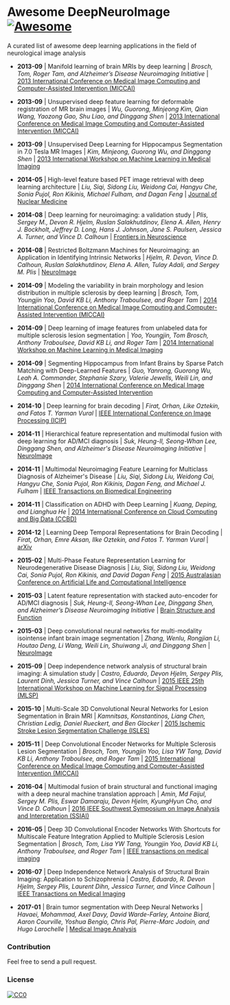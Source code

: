 # Awesome DeepNeuroImage [![Awesome](https://cdn.rawgit.com/sindresorhus/awesome/d7305f38d29fed78fa85652e3a63e154dd8e8829/media/badge.svg)](https://github.com/alxndrkalinin/awesome-deepneuroimage)

A curated list of awesome deep learning applications in the field of neurological image analysis

- **2013-09** | Manifold learning of brain MRIs by deep learning | *Brosch, Tom, Roger Tam, and Alzheimer’s Disease Neuroimaging Initiative* | [2013 International Conference on Medical Image Computing and Computer-Assisted Intervention (MICCAI)](http:/dx.doi.org/10.1007/978-3-642-40763-5_78)

- **2013-09** | Unsupervised deep feature learning for deformable registration of MR brain images | *Wu, Guorong, Minjeong Kim, Qian Wang, Yaozong Gao, Shu Liao, and Dinggang Shen* | [2013 International Conference on Medical Image Computing and Computer-Assisted Intervention (MICCAI)](http:/dx.doi.org/10.1007/978-3-642-40763-5_80)

- **2013-09** | Unsupervised Deep Learning for Hippocampus Segmentation in 7.0 Tesla MR Images | *Kim, Minjeong, Guorong Wu, and Dinggang Shen* | [2013 International Workshop on Machine Learning in Medical Imaging](http:/dx.doi.org/10.1007/978-3-319-02267-3_1)

- **2014-05** | High-level feature based PET image retrieval with deep learning architecture | *Liu, Siqi, Sidong Liu, Weidong Cai, Hangyu Che, Sonia Pujol, Ron Kikinis, Michael Fulham, and Dagan Feng* | [Journal of Nuclear Medicine](http://jnm.snmjournals.org/content/55/supplement_1/2028)

- **2014-08** | Deep learning for neuroimaging: a validation study | *Plis, Sergey M., Devon R. Hjelm, Ruslan Salakhutdinov, Elena A. Allen, Henry J. Bockholt, Jeffrey D. Long, Hans J. Johnson, Jane S. Paulsen, Jessica A. Turner, and Vince D. Calhoun* | [Frontiers in Neuroscience](http://dx.doi.org/10.3389/fnins.2014.00229)

- **2014-08** | Restricted Boltzmann Machines for Neuroimaging: an Application in Identifying Intrinsic Networks | *Hjelm, R. Devon, Vince D. Calhoun, Ruslan Salakhutdinov, Elena A. Allen, Tulay Adali, and Sergey M. Plis* | [NeuroImage](http://dx.doi.org/10.1016/j.neuroimage.2014.03.048)

- **2014-09** | Modeling the variability in brain morphology and lesion distribution in multiple sclerosis by deep learning | *Brosch, Tom, Youngjin Yoo, David KB Li, Anthony Traboulsee, and Roger Tam* | [2014 International Conference on Medical Image Computing and Computer-Assisted Intervention (MICCAI)](http://dx.doi.org/10.1007/978-3-319-10470-6_58)

- **2014-09** | Deep learning of image features from unlabeled data for multiple sclerosis lesion segmentation | *Yoo, Youngjin, Tom Brosch, Anthony Traboulsee, David KB Li, and Roger Tam* | [2014 International Workshop on Machine Learning in Medical Imaging](http://dx.doi.org/10.1007/978-3-319-10470-6_58)

- **2014-09** | Segmenting Hippocampus from Infant Brains by Sparse Patch Matching with Deep-Learned Features | *Guo, Yanrong, Guorong Wu, Leah A. Commander, Stephanie Szary, Valerie Jewells, Weili Lin, and Dinggang Shen* | [2014 International Conference on Medical Image Computing and Computer-Assisted Intervention](http://dx.doi.org/10.1007/978-3-319-10470-6_39)

- **2014-10** | Deep learning for brain decoding | *Firat, Orhan, Like Oztekin, and Fatos T. Yarman Vural* | [IEEE International Conference on Image Processing (ICIP)](http://dx.doi.org/10.1109/ICIP.2014.7025563)

- **2014-11** | Hierarchical feature representation and multimodal fusion with deep learning for AD/MCI diagnosis | *Suk, Heung-Il, Seong-Whan Lee, Dinggang Shen, and Alzheimer's Disease Neuroimaging Initiative* | [NeuroImage](http://dx.doi.org/10.1016/j.neuroimage.2014.06.077)

- **2014-11** | Multimodal Neuroimaging Feature Learning for Multiclass Diagnosis of Alzheimer's Disease | *Liu, Siqi, Sidong Liu, Weidong Cai, Hangyu Che, Sonia Pujol, Ron Kikinis, Dagan Feng, and Michael J. Fulham* | [IEEE Transactions on Biomedical Engineering](http://dx.doi.org/10.1109/TBME.2014.2372011)

- **2014-11** | Classification on ADHD with Deep Learning | *Kuang, Deping, and Lianghua He* | [2014 International Conference on Cloud Computing and Big Data (CCBD)](http://dx.doi.org/10.1109/CCBD.2014.42)

- **2014-12** | Learning Deep Temporal Representations for Brain Decoding | *Firat, Orhan, Emre Aksan, Ilke Oztekin, and Fatos T. Yarman Vural* | [arXiv](http://arxiv.org/abs/1412.7522)

- **2015-02** | Multi-Phase Feature Representation Learning for Neurodegenerative Disease Diagnosis | *Liu, Siqi, Sidong Liu, Weidong Cai, Sonia Pujol, Ron Kikinis, and David Dagan Feng* | [2015 Australasian Conference on Artificial Life and Computational Intelligence](http://dx.doi.org/10.1007/978-3-319-14803-8_27)

- **2015-03** | Latent feature representation with stacked auto-encoder for AD/MCI diagnosis | *Suk, Heung-Il, Seong-Whan Lee, Dinggang Shen, and Alzheimer’s Disease Neuroimaging Initiative* | [Brain Structure and Function](http://dx.doi.org/10.1007/s00429-013-0687-3)

- **2015-03** | Deep convolutional neural networks for multi-modality isointense infant brain image segmentation | *Zhang, Wenlu, Rongjian Li, Houtao Deng, Li Wang, Weili Lin, Shuiwang Ji, and Dinggang Shen* | [NeuroImage](http://dx.doi.org/10.1016/j.neuroimage.2014.12.061)

- **2015-09** | Deep independence network analysis of structural brain imaging: A simulation study | *Castro, Eduardo, Devon Hjelm, Sergey Plis, Laurent Dinh, Jessica Turner, and Vince Calhoun* | [2015 IEEE 25th International Workshop on Machine Learning for Signal Processing (MLSP)](http://dx.doi.org/10.1109/MLSP.2015.7324318)

- **2015-10** | Multi-Scale 3D Convolutional Neural Networks for Lesion Segmentation in Brain MRI | *Kamnitsas, Konstantinos, Liang Chen, Christian Ledig, Daniel Rueckert, and Ben Glocker* | [2015 Ischemic Stroke Lesion Segmentation Challenge (ISLES)](http://www.isles-challenge.org/ISLES2015/pdf/20150930_ISLES2015_Proceedings.pdf#page=21)

- **2015-11** | Deep Convolutional Encoder Networks for Multiple Sclerosis Lesion Segmentation | *Brosch, Tom, Youngjin Yoo, Lisa YW Tang, David KB Li, Anthony Traboulsee, and Roger Tam* | [2015 International Conference on Medical Image Computing and Computer-Assisted Intervention (MICCAI)](http://dx.doi.org/10.1007/978-3-319-24574-4_1)

- **2016-04** | Multimodal fusion of brain structural and functional imaging with a deep neural machine translation approach | *Amin, Md Faijul, Sergey M. Plis, Eswar Damaraju, Devon Hjelm, KyungHyun Cho, and Vince D. Calhoun* | [2016 IEEE Southwest Symposium on Image Analysis and Interpretation (SSIAI)](http://dx.doi.org/10.1109/SSIAI.2016.7459160)

- **2016-05** | Deep 3D Convolutional Encoder Networks With Shortcuts for Multiscale Feature Integration Applied to Multiple Sclerosis Lesion Segmentation | *Brosch, Tom, Lisa YW Tang, Youngjin Yoo, David KB Li, Anthony Traboulsee, and Roger Tam* | [IEEE transactions on medical imaging](http://dx.doi.org/http://dx.doi.org/10.1109/TMI.2016.2528821)

- **2016-07** | Deep Independence Network Analysis of Structural Brain Imaging: Application to Schizophrenia | *Castro, Eduardo, R. Devon Hjelm, Sergey Plis, Laurent Dihn, Jessica Turner, and Vince Calhoun* | [IEEE Transactions on Medical Imaging](http://dx.doi.org/10.1109/TMI.2016.2527717)

- **2017-01** | Brain tumor segmentation with Deep Neural Networks | *Havaei, Mohammad, Axel Davy, David Warde-Farley, Antoine Biard, Aaron Courville, Yoshua Bengio, Chris Pal, Pierre-Marc Jodoin, and Hugo Larochelle* | [Medical Image Analysis](http://dx.doi.org/10.1016/j.media.2016.05.004)

### Contribution

Feel free to send a pull request.

### License

[![CC0](http://i.creativecommons.org/p/zero/1.0/88x31.png)](http://creativecommons.org/publicdomain/zero/1.0/)
